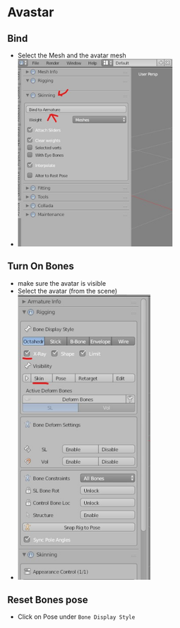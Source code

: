 # Avastar

## Bind
- Select the Mesh and the avatar mesh
- <img src="bind-the-clothing-to-armature.jpg" alt="bind-the-clothing-to-armature" width="350" />

## Turn On Bones
- make sure the avatar is visible
- Select the avatar (from the scene)
- <img src="turn-on-the-avatar-bones.jpg" alt="turn-on-the-avatar-bones" width="300" />

## Reset Bones pose
- Click on Pose under `Bone Display Style`